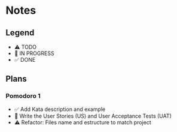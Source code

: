 # Notes

## Legend

- ⚠ TODO
- 🚧 IN PROGRESS
- ✅ DONE

## Plans

### Pomodoro 1

- ✅ Add Kata description and example
- 🚧 Write the User Stories (US) and User Acceptance Tests (UAT)
- ⚠ Refactor: Files name and estructure to match project
